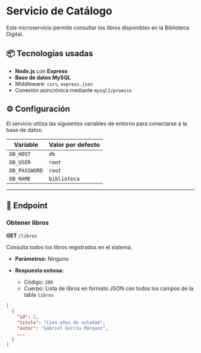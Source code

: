 # Servicio de Catálogo

Este microservicio permite consultar los libros disponibles en la Biblioteca Digital.

## 📦 Tecnologías usadas

- **Node.js** con **Express**
- **Base de datos MySQL**
- Middleware: `cors`, `express.json`
- Conexión asincrónica mediante `mysql2/promise`

## ⚙️ Configuración

El servicio utiliza las siguientes variables de entorno para conectarse a la base de datos:

| Variable       | Valor por defecto |
|----------------|-------------------|
| `DB_HOST`      | `db`              |
| `DB_USER`      | `root`            |
| `DB_PASSWORD`  | `root`            |
| `DB_NAME`      | `biblioteca`      |

---

## 🚀 Endpoint

### Obtener libros

**GET** `/libros`

Consulta todos los libros registrados en el sistema.

- **Parámetros:** Ninguno

- **Respuesta exitosa:**
  - Código: `200`
  - Cuerpo: Lista de libros en formato JSON con todos los campos de la tabla `libros`

```json
[
  {
    "id": 2,
    "titulo": "Cien años de soledad",
    "autor": "Gabriel García Márquez",
    ...
  }
]
```